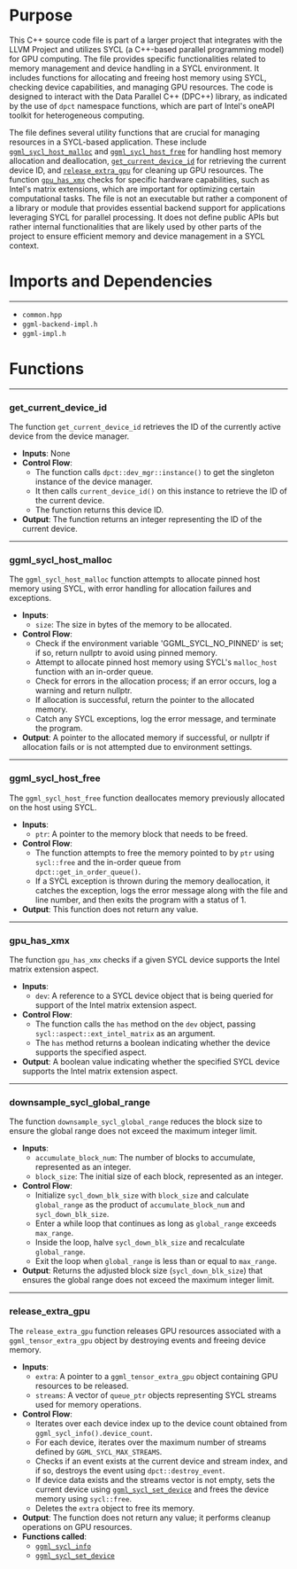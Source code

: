 # Purpose
This C++ source code file is part of a larger project that integrates with the LLVM Project and utilizes SYCL (a C++-based parallel programming model) for GPU computing. The file provides specific functionalities related to memory management and device handling in a SYCL environment. It includes functions for allocating and freeing host memory using SYCL, checking device capabilities, and managing GPU resources. The code is designed to interact with the Data Parallel C++ (DPC++) library, as indicated by the use of `dpct` namespace functions, which are part of Intel's oneAPI toolkit for heterogeneous computing.

The file defines several utility functions that are crucial for managing resources in a SYCL-based application. These include [`ggml_sycl_host_malloc`](#ggml_sycl_host_malloc) and [`ggml_sycl_host_free`](#ggml_sycl_host_free) for handling host memory allocation and deallocation, [`get_current_device_id`](#get_current_device_id) for retrieving the current device ID, and [`release_extra_gpu`](#release_extra_gpu) for cleaning up GPU resources. The function [`gpu_has_xmx`](#gpu_has_xmx) checks for specific hardware capabilities, such as Intel's matrix extensions, which are important for optimizing certain computational tasks. The file is not an executable but rather a component of a library or module that provides essential backend support for applications leveraging SYCL for parallel processing. It does not define public APIs but rather internal functionalities that are likely used by other parts of the project to ensure efficient memory and device management in a SYCL context.
# Imports and Dependencies

---
- `common.hpp`
- `ggml-backend-impl.h`
- `ggml-impl.h`


# Functions

---
### get\_current\_device\_id<!-- {{#callable:get_current_device_id}} -->
The function `get_current_device_id` retrieves the ID of the currently active device from the device manager.
- **Inputs**: None
- **Control Flow**:
    - The function calls `dpct::dev_mgr::instance()` to get the singleton instance of the device manager.
    - It then calls `current_device_id()` on this instance to retrieve the ID of the current device.
    - The function returns this device ID.
- **Output**: The function returns an integer representing the ID of the current device.


---
### ggml\_sycl\_host\_malloc<!-- {{#callable:ggml_sycl_host_malloc}} -->
The `ggml_sycl_host_malloc` function attempts to allocate pinned host memory using SYCL, with error handling for allocation failures and exceptions.
- **Inputs**:
    - `size`: The size in bytes of the memory to be allocated.
- **Control Flow**:
    - Check if the environment variable 'GGML_SYCL_NO_PINNED' is set; if so, return nullptr to avoid using pinned memory.
    - Attempt to allocate pinned host memory using SYCL's `malloc_host` function with an in-order queue.
    - Check for errors in the allocation process; if an error occurs, log a warning and return nullptr.
    - If allocation is successful, return the pointer to the allocated memory.
    - Catch any SYCL exceptions, log the error message, and terminate the program.
- **Output**: A pointer to the allocated memory if successful, or nullptr if allocation fails or is not attempted due to environment settings.


---
### ggml\_sycl\_host\_free<!-- {{#callable:ggml_sycl_host_free}} -->
The `ggml_sycl_host_free` function deallocates memory previously allocated on the host using SYCL.
- **Inputs**:
    - `ptr`: A pointer to the memory block that needs to be freed.
- **Control Flow**:
    - The function attempts to free the memory pointed to by `ptr` using `sycl::free` and the in-order queue from `dpct::get_in_order_queue()`.
    - If a SYCL exception is thrown during the memory deallocation, it catches the exception, logs the error message along with the file and line number, and then exits the program with a status of 1.
- **Output**: This function does not return any value.


---
### gpu\_has\_xmx<!-- {{#callable:gpu_has_xmx}} -->
The function `gpu_has_xmx` checks if a given SYCL device supports the Intel matrix extension aspect.
- **Inputs**:
    - `dev`: A reference to a SYCL device object that is being queried for support of the Intel matrix extension aspect.
- **Control Flow**:
    - The function calls the `has` method on the `dev` object, passing `sycl::aspect::ext_intel_matrix` as an argument.
    - The `has` method returns a boolean indicating whether the device supports the specified aspect.
- **Output**: A boolean value indicating whether the specified SYCL device supports the Intel matrix extension aspect.


---
### downsample\_sycl\_global\_range<!-- {{#callable:downsample_sycl_global_range}} -->
The function `downsample_sycl_global_range` reduces the block size to ensure the global range does not exceed the maximum integer limit.
- **Inputs**:
    - `accumulate_block_num`: The number of blocks to accumulate, represented as an integer.
    - `block_size`: The initial size of each block, represented as an integer.
- **Control Flow**:
    - Initialize `sycl_down_blk_size` with `block_size` and calculate `global_range` as the product of `accumulate_block_num` and `sycl_down_blk_size`.
    - Enter a while loop that continues as long as `global_range` exceeds `max_range`.
    - Inside the loop, halve `sycl_down_blk_size` and recalculate `global_range`.
    - Exit the loop when `global_range` is less than or equal to `max_range`.
- **Output**: Returns the adjusted block size (`sycl_down_blk_size`) that ensures the global range does not exceed the maximum integer limit.


---
### release\_extra\_gpu<!-- {{#callable:release_extra_gpu}} -->
The `release_extra_gpu` function releases GPU resources associated with a `ggml_tensor_extra_gpu` object by destroying events and freeing device memory.
- **Inputs**:
    - `extra`: A pointer to a `ggml_tensor_extra_gpu` object containing GPU resources to be released.
    - `streams`: A vector of `queue_ptr` objects representing SYCL streams used for memory operations.
- **Control Flow**:
    - Iterates over each device index up to the device count obtained from `ggml_sycl_info().device_count`.
    - For each device, iterates over the maximum number of streams defined by `GGML_SYCL_MAX_STREAMS`.
    - Checks if an event exists at the current device and stream index, and if so, destroys the event using `dpct::destroy_event`.
    - If device data exists and the streams vector is not empty, sets the current device using [`ggml_sycl_set_device`](common.hpp.driver.md#ggml_sycl_set_device) and frees the device memory using `sycl::free`.
    - Deletes the `extra` object to free its memory.
- **Output**: The function does not return any value; it performs cleanup operations on GPU resources.
- **Functions called**:
    - [`ggml_sycl_info`](ggml-sycl.cpp.driver.md#ggml_sycl_info)
    - [`ggml_sycl_set_device`](common.hpp.driver.md#ggml_sycl_set_device)


